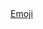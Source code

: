 
<a target="_blank" href="https://gist.github.com/KQT3/4c8ef3a22093e649e07c23a53874f704">
    Emoji
</a>
